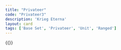 ```yaml
---
title: "Privateer"
code: "Privateer3"
description: 'Krieg Eterna'
layout: card
tags: ['Base Set', 'Privateer', 'Unit', 'Ranged']
---
```

{{<card-detail-page title="Privateer3" artwork="The End of the Action between the English Indiaman and Three Spanish Privateers by Willem van de Velde the Younger (1682)" />}}